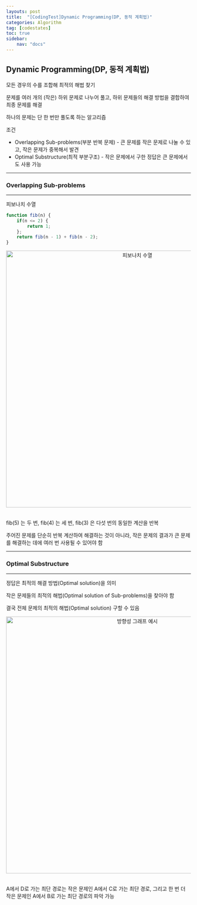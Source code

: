 ```yaml
---
layouts: post
title:  "[CodingTest]Dynamic Programming(DP, 동적 계획법)"
categories: Algorithm
tag: [codestates]
toc: true
sidebar:
    nav: "docs"
---
```


## Dynamic Programming(DP, 동적 계획법)

모든 경우의 수를 조합해 최적의 해법 찾기

문제를 여러 개의 (작은) 하위 문제로 나누어 풀고, 하위 문제들의 해결 방법을 결합하여 최종 문제를 해결

하나의 문제는 단 한 번만 풀도록 하는 알고리즘

조건
- Overlapping Sub-problems(부분 반복 문제) - 큰 문제를 작은 문제로 나눌 수 있고, 작은 문제가 중복해서 발견
- Optimal Substructure(최적 부분구조) - 작은 문제에서 구한 정답은 큰 문제에서도 사용 가능

---

### Overlapping Sub-problems
---

피보나치 수열
```js
function fib(n) {
	if(n <= 2) {
		return 1;
	};
	return fib(n - 1) + fib(n - 2);
}
```

<html>
    <div style ="text-align:center">
        <img src= "https://s3.ap-northeast-2.amazonaws.com/urclass-images/GysxcFwxV-1614154047179.jpeg" alt="피보나치 수열" width="700" height="700">
    </div>
</html><br/>

fib(5) 는 두 번, fib(4) 는 세 번, fib(3) 은 다섯 번의 동일한 계산을 반복

주어진 문제를 단순히 반복 계산하여 해결하는 것이 아니라, 작은 문제의 결과가 큰 문제를 해결하는 데에 여러 번 사용될 수 있어야 함

---

### Optimal Substructure
---

정답은 최적의 해결 방법(Optimal solution)을 의미

작은 문제들의 최적의 해법(Optimal solution of Sub-problems)을 찾아야 함

결국 전체 문제의 최적의 해법(Optimal solution) 구할 수 있음

<html>
    <div style ="text-align:center">
        <img src= "https://user-images.githubusercontent.com/58800295/183798117-97178258-fcdf-47e8-b21c-ec235b78336f.png" alt="방향성 그래프 예시" width="700" height="700">
    </div>
</html><br/>

A에서 D로 가는 최단 경로는 작은 문제인 A에서 C로 가는 최단 경로, 그리고 한 번 더 작은 문제인 A에서 B로 가는 최단 경로의 파악 가능

